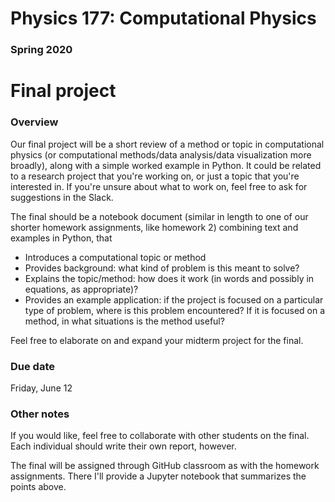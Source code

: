 # Physics 177: Computational Physics
### Spring 2020


# Final project

### Overview

Our final project will be a short review of a method or topic in computational physics (or computational methods/data analysis/data visualization more broadly), along with a simple worked example in Python. It could be related to a research project that you're working on, or just a topic that you're interested in. If you're unsure about what to work on, feel free to ask for suggestions in the Slack.

The final should be a notebook document (similar in length to one of our shorter homework assignments, like homework 2) combining text and examples in Python, that
- Introduces a computational topic or method  
- Provides background: what kind of problem is this meant to solve?  
- Explains the topic/method: how does it work (in words and possibly in equations, as appropriate)?  
- Provides an example application: if the project is focused on a particular type of problem, where is this problem encountered? If it is focused on a method, in what situations is the method useful?  

Feel free to elaborate on and expand your midterm project for the final.   

### Due date

Friday, June 12

### Other notes

If you would like, feel free to collaborate with other students on the final. Each individual should write their own report, however.

The final will be assigned through GitHub classroom as with the homework assignments. There I'll provide a Jupyter notebook that summarizes the points above.
